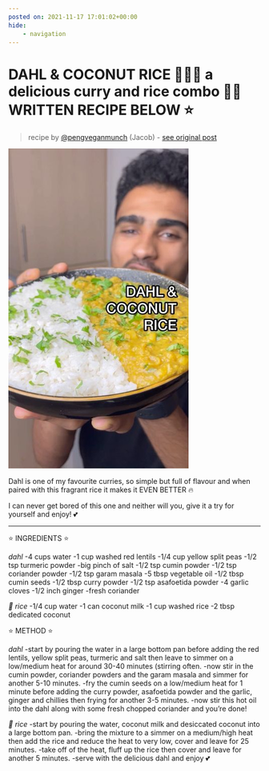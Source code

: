 ```yaml
---
posted on: 2021-11-17 17:01:02+00:00
hide:
    - navigation
---
```


# DAHL & COCONUT RICE 🥥🥥🥥 a delicious curry and rice combo 👏🏾 WRITTEN RECIPE BELOW ⭐️  

> recipe by [@pengveganmunch](https://www.instagram.com/pengveganmunch/) 
(Jacob) - [see original post](https://instagram.com/p/CWYnGkNKbFL)

![](../img/pengveganmunch_17-11-2021_1711.png)


Dahl is one of my favourite curries, so simple but full of flavour and when paired with this fragrant rice it makes it EVEN BETTER 🔥 

I can never get bored of this one and neither will you, give it a try for yourself and enjoy! 💕 
______________________________________

⭐️ INGREDIENTS ⭐️ 

*dahl*
-4 cups water
-1 cup washed red lentils
-1/4 cup yellow split peas
-1/2 tsp turmeric powder
-big pinch of salt
-1/2 tsp cumin powder
-1/2 tsp coriander powder
-1/2 tsp garam masala
-5 tbsp vegetable oil
-1/2 tbsp cumin seeds
-1/2 tbsp curry powder
-1/2 tsp asafoetida powder
-4 garlic cloves
-1/2 inch ginger
-fresh coriander 

*🥥 rice*
-1/4 cup water
-1 can coconut milk
-1 cup washed rice
-2 tbsp dedicated coconut 

⭐️ METHOD ⭐️ 

*dahl*
-start by pouring the water in a large bottom pan before adding the red lentils, yellow split peas, turmeric and salt then leave to simmer on a low/medium heat for around 30-40 minutes (stirring often.
-now stir in the cumin powder, coriander powders and the garam masala and simmer for another 5-10 minutes.
-fry the cumin seeds on a low/medium heat for 1 minute before adding the curry powder, asafoetida powder and the garlic, ginger and chillies then frying for another 3-5 minutes.
-now stir this hot oil into the dahl along with some fresh chopped coriander and you’re done!

*🥥 rice*
-start by pouring the water, coconut milk and desiccated coconut into a large bottom pan.
-bring the mixture to a simmer on a medium/high heat then add the rice and reduce the heat to very low, cover and leave for 25 minutes.
-take off of the heat, fluff up the rice then cover and leave for another 5 minutes.
-serve with the delicious dahl and enjoy 💕 